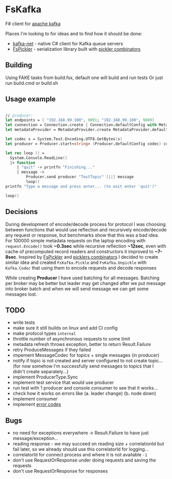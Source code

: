 # FsKafka

F# client for [apache kafka][1]

Places I'm looking to for ideas and to find how it should be done:

 * [kafka-net][2] - native C# client for Kafka queue servers
 * [FsPickler][3] - serialization library built with [pickler combinators][4]

## Building

Using FAKE tasks from build.fsx, default one will build and run tests
Or just run build.cmd or build.sh

## Usage example

```fsharp

// producer:
let endpoints = [ "192.168.99.100", 9091; "192.168.99.100", 9089]
let connection = Connection.create { Connection.defaultConfig with MetadataBrokersList = endpoints }
let metadataProvider = MetadataProvider.create MetadataProvider.defaultConfig connection

let codec s = System.Text.Encoding.UTF8.GetBytes(s)
let producer = Producer.start<string> (Producer.defaultConfig codec) connection metadataProvider

let rec loop () =
  System.Console.ReadLine()
  |> function
     | "quit" -> printfn "Finishing..."
     | message ->
         Producer.send producer "TestTopic" [||] message
         loop()
printfn "Type a message and press enter... (to exit enter 'quit')"

loop()

```

## Decisions

During development of encode/decode process for protocol I was choosing between
functions that would use reflection and recursively encode/decode any request
or response, but benchmarks show that this was a bad idea. For 100000 simple
metadata requests on the laptop encoding with `request.Encode()` took **~0.3sec**
while recursive reflection **~12sec**, even with cache of precomputed record
readers and constructors it improved to **~7-8sec**.
Inspired by [FsPickler][3] and [picklers combinators][4] I decided to create
similar idea and created `FsKafka.Pickle` and `FsKafka.Unpickle` with
`Kafka.Codec` that using them to encode requests and decode responses

While creating **Producer** I have used batching for all messages. Batching per
broker may be better but leader may get changed after we put message into broker
batch and when we will send message we can get some messages lost.

## TODO

 * write tests
 * make sure it still builds on linux and add CI config
 * make protocol types `internal`
 * throttle number of asynchronous requests to some limit
 * metadata refresh throws exception, better to return Result.Failure
 * retry ProduceMessages if they failed
 * impement MessageCodec for topics + single messages (in producer)
 * notify if topic is not created and server configured to not create topic... (for now somehow I'm successfully send messages to topics that I didn't create separately...)
 * implement ProducerType.Sync
 * implement test service that would use producer
 * run test with 1 producer and console consumer to see that it works...
 * check how it works on errors like (a. leader change) (b. node down)
 * implement consumer
 * implement [error codes](https://cwiki.apache.org/confluence/display/KAFKA/A+Guide+To+The+Kafka+Protocol#AGuideToTheKafkaProtocol-ErrorCodes)
 
 ## Bugs
 
 * no need for exceptions everywhere -> Result.Failure to have just message/exception...
 * reading response - we may succeed on reading size + correlationId but fail later, so we already should use this correlatorId for logging...
 * correlatorId for connect process and where it is not available `-1`
 * don't use RequestOrResponse under doing requests and saving the requests
 * don't use RequestOrResponse for responses
 
[1]: http://kafka.apache.org/
[2]: https://github.com/Jroland/kafka-net
[3]: http://nessos.github.io/FsPickler/
[4]: http://lambda-the-ultimate.org/node/2243
